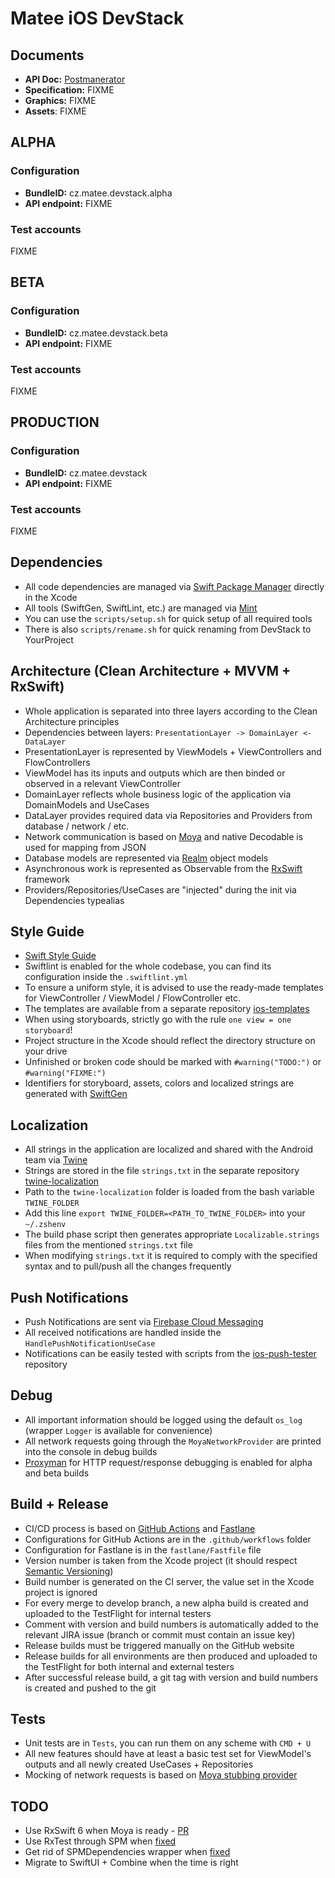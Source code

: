 # Matee iOS DevStack

## Documents
- **API Doc:** [Postmanerator](https://matee-devstack.herokuapp.com/apidoc.html)
- **Specification:** FIXME
- **Graphics:** FIXME
- **Assets**: FIXME

## ALPHA

### Configuration
- **BundleID:** cz.matee.devstack.alpha
- **API endpoint:** FIXME

### Test accounts
FIXME

## BETA

### Configuration
- **BundleID:** cz.matee.devstack.beta
- **API endpoint:** FIXME

### Test accounts
FIXME

## PRODUCTION

### Configuration
- **BundleID:** cz.matee.devstack
- **API endpoint:** FIXME

### Test accounts
FIXME

## Dependencies
- All code dependencies are managed via [Swift Package Manager](https://swift.org/package-manager/) directly in the Xcode
- All tools (SwiftGen, SwiftLint, etc.) are managed via [Mint](https://github.com/yonaskolb/Mint)
- You can use the `scripts/setup.sh` for quick setup of all required tools
- There is also `scripts/rename.sh` for quick renaming from DevStack to YourProject

## Architecture (Clean Architecture + MVVM + RxSwift)
- Whole application is separated into three layers according to the Clean Architecture principles
- Dependencies between layers: `PresentationLayer -> DomainLayer <- DataLayer`
- PresentationLayer is represented by ViewModels + ViewControllers and FlowControllers
- ViewModel has its inputs and outputs which are then binded or observed in a relevant ViewController
- DomainLayer reflects whole business logic of the application via DomainModels and UseCases
- DataLayer provides required data via Repositories and Providers from database / network / etc.
- Network communication is based on [Moya](https://github.com/Moya/Moya) and native Decodable is used for mapping from JSON
- Database models are represented via [Realm](https://github.com/realm/realm-cocoa) object models
- Asynchronous work is represented as Observable from the [RxSwift](https://github.com/ReactiveX/RxSwift) framework
- Providers/Repositories/UseCases are "injected" during the init via Dependencies typealias

## Style Guide
- [Swift Style Guide](https://github.com/raywenderlich/swift-style-guide)
- Swiftlint is enabled for the whole codebase, you can find its configuration inside the `.swiftlint.yml`
- To ensure a uniform style, it is advised to use the ready-made templates for ViewController / ViewModel / FlowController etc.
- The templates are available from a separate repository [ios-templates](https://github.com/MateeDevs/devstack-ios-templates)
- When using storyboards, strictly go with the rule `one view = one storyboard`!
- Project structure in the Xcode should reflect the directory structure on your drive
- Unfinished or broken code should be marked with `#warning("TODO:")` or `#warning("FIXME:")`
- Identifiers for storyboard, assets, colors and localized strings are generated with [SwiftGen](https://github.com/SwiftGen/SwiftGen)

## Localization
- All strings in the application are localized and shared with the Android team via [Twine](https://github.com/scelis/twine)
- Strings are stored in the file `strings.txt` in the separate repository [twine-localization](https://github.com/MateeDevs/twine-localization)
- Path to the `twine-localization` folder is loaded from the bash variable `TWINE_FOLDER`
- Add this line `export TWINE_FOLDER=<PATH_TO_TWINE_FOLDER>` into your `~/.zshenv`
- The build phase script then generates appropriate `Localizable.strings` files from the mentioned `strings.txt` file
- When modifying `strings.txt` it is required to comply with the specified syntax and to pull/push all the changes frequently

## Push Notifications
- Push Notifications are sent via [Firebase Cloud Messaging](https://firebase.google.com/docs/cloud-messaging)
- All received notifications are handled inside the `HandlePushNotificationUseCase`
- Notifications can be easily tested with scripts from the [ios-push-tester](https://github.com/MateeDevs/ios-push-tester) repository

## Debug
- All important information should be logged using the default `os_log` (wrapper `Logger` is available for convenience)
- All network requests going through the `MoyaNetworkProvider` are printed into the console in debug builds
- [Proxyman](https://proxyman.io) for HTTP request/response debugging is enabled for alpha and beta builds

## Build + Release
- CI/CD process is based on [GitHub Actions](https://github.com/features/actions) and [Fastlane](https://fastlane.tools/)
- Configurations for GitHub Actions are in the `.github/workflows` folder
- Configuration for Fastlane is in the `fastlane/Fastfile` file
- Version number is taken from the Xcode project (it should respect [Semantic Versioning](https://semver.org))
- Build number is generated on the CI server, the value set in the Xcode project is ignored
- For every merge to develop branch, a new alpha build is created and uploaded to the TestFlight for internal testers
- Comment with version and build numbers is automatically added to the relevant JIRA issue (branch or commit must contain an issue key) 
- Release builds must be triggered manually on the GitHub website
- Release builds for all environments are then produced and uploaded to the TestFlight for both internal and external testers
- After successful release build, a git tag with version and build numbers is created and pushed to the git

## Tests
- Unit tests are in `Tests`, you can run them on any scheme with `CMD + U`
- All new features should have at least a basic test set for ViewModel's outputs and all newly created UseCases + Repositories
- Mocking of network requests is based on [Moya stubbing provider](https://github.com/Moya/Moya/blob/master/docs/Testing.md)

## TODO
- Use RxSwift 6 when Moya is ready - [PR](https://github.com/Moya/Moya/pull/2120)
- Use RxTest through SPM when [fixed](https://bugs.swift.org/browse/SR-12303)
- Get rid of SPMDependencies wrapper when [fixed](https://github.com/renaudjenny/Swift-Package-Manager-Static-Dynamic-Xcode-Bug)
- Migrate to SwiftUI + Combine when the time is right
